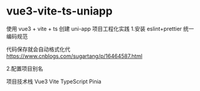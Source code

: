 # vue3-vite-ts-uniapp

使用 vue3 + vite + ts 创建 uni-app 项目工程化实践 1.安装 eslint+prettier 统一编码规范

代码保存就会自动格式化代 https://www.cnblogs.com/sugartang/p/16464587.html

2.配置项目别名

项目技术栈
Vue3
Vite
TypeScript
Pinia
